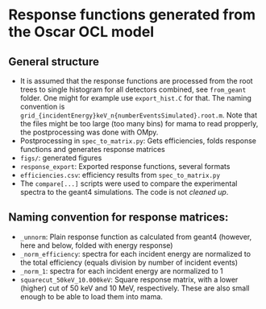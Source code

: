 # Response functions generated from the Oscar OCL model

## General structure
- It is assumed that the response functions are processed from the root trees
  to single histogram for all detectors combined, see `from_geant` folder. One
  might for example use `export_hist.C` for that. The naming convention is
  `grid_{incidentEnergy}keV_n{numberEventsSimulated}.root.m`.
  Note that the files might be too large (too many bins) for mama to read propperly,
  the postprocessing was done with OMpy.
- Postprocessing in `spec_to_matrix.py`: Gets efficiencies, folds response functions
  and generates response matrices
- `figs/`: generated figures
- `response_export`: Exported response functions, several formats
- `efficiencies.csv`: efficiency results from `spec_to_matrix.py`
- The `compare[...]` scripts were used to compare the experimental
  spectra to the geant4 simulations. The code is not *cleaned up*.


## Naming convention for response matrices:
- `_unnorm`: Plain response function as calculated from geant4 
  (however, here and below, folded with energy response) 
- `_norm_efficiency`: spectra for each incident energy are normalized to the 
  total efficiency (equals division by number of incident events)
- `_norm_1`: spectra for each incident energy are normalized to 1
- `squarecut_50keV_10.000keV`: Square response matrix, with a lower (higher) cut 
   of 50 keV and 10 MeV, respectively. These are also small enough to be 
   able to load them into mama.
